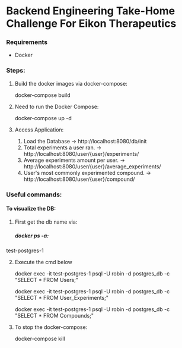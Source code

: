 # Backend Engineering Take-Home Challenge For Eikon Therapeutics

### Requirements
- Docker

### Steps:
1. Build the docker images via docker-compose:

	docker-compose build

3. Need to run the Docker Compose:

	docker-compose up -d

4. Access Application:
	1. Load the Database 							-> http://localhost:8080/db/init
	2. Total experiments a user ran.				-> http://localhost:8080/user/{user}/experiments/
	3. Average experiments amount per user. 		-> http://localhost:8080/user/{user}/average_experiments/
	4. User's most commonly experimented compound. 	-> http://localhost:8080/user/{user}/compound/

### Useful commands:
#### To visualize the DB:
1. First get the db name via:
	##### docker ps -a:
<p>
test-postgres-1
</p>

2. Execute the cmd below 

	docker exec -it test-postgres-1 psql -U robin -d postgres_db -c "SELECT * FROM Users;"

	docker exec -it test-postgres-1 psql -U robin -d postgres_db -c "SELECT * FROM User_Experiments;"

	docker exec -it test-postgres-1 psql -U robin -d postgres_db -c "SELECT * FROM Compounds;"

3. To stop the docker-compose:

	docker-compose kill